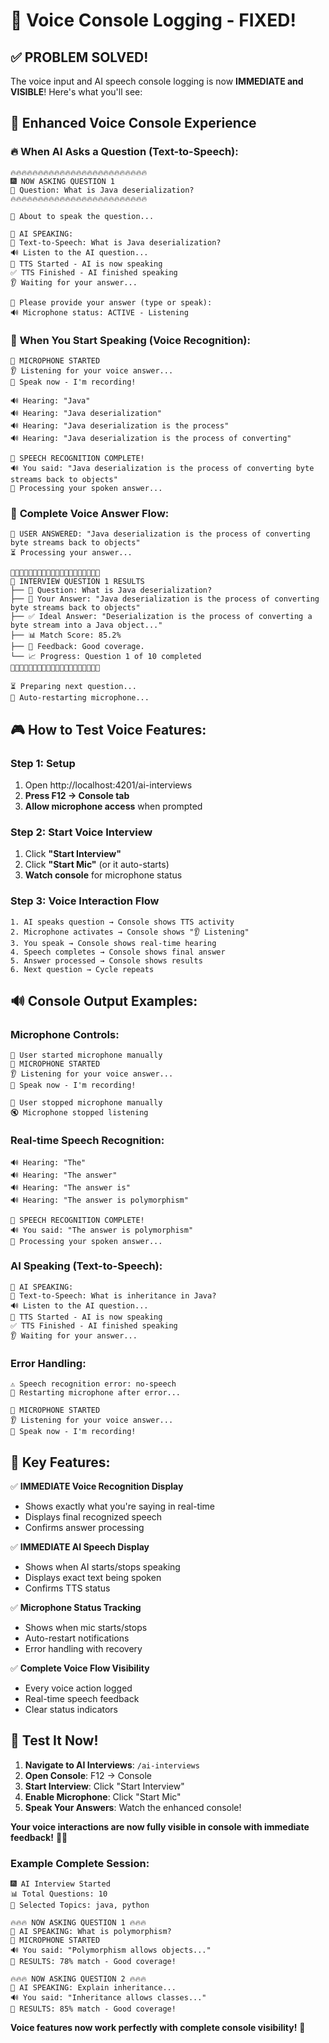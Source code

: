 # 🎤 Voice Console Logging - FIXED!

## ✅ **PROBLEM SOLVED!**

The voice input and AI speech console logging is now **IMMEDIATE and VISIBLE**! Here's what you'll see:

## 🎯 **Enhanced Voice Console Experience**

### 🔥 **When AI Asks a Question (Text-to-Speech):**

```
🔥🔥🔥🔥🔥🔥🔥🔥🔥🔥🔥🔥🔥🔥🔥🔥🔥🔥🔥🔥🔥🔥🔥🔥🔥
🎆 NOW ASKING QUESTION 1
📝 Question: What is Java deserialization?
🔥🔥🔥🔥🔥🔥🔥🔥🔥🔥🔥🔥🔥🔥🔥🔥🔥🔥🔥🔥🔥🔥🔥🔥🔥

🎤 About to speak the question...

🤖 AI SPEAKING:
🎤 Text-to-Speech: What is Java deserialization?
🔊 Listen to the AI question...
🎵 TTS Started - AI is now speaking
✅ TTS Finished - AI finished speaking
👂 Waiting for your answer...

💬 Please provide your answer (type or speak):
🔊 Microphone status: ACTIVE - Listening
```

### 🎤 **When You Start Speaking (Voice Recognition):**

```
🎤 MICROPHONE STARTED
👂 Listening for your voice answer...
🔴 Speak now - I'm recording!

🔊 Hearing: "Java"
🔊 Hearing: "Java deserialization"
🔊 Hearing: "Java deserialization is the process"
🔊 Hearing: "Java deserialization is the process of converting"

🎤 SPEECH RECOGNITION COMPLETE!
🔊 You said: "Java deserialization is the process of converting byte streams back to objects"
📝 Processing your spoken answer...
```

### 🎯 **Complete Voice Answer Flow:**

```
💬 USER ANSWERED: "Java deserialization is the process of converting byte streams back to objects"
⏳ Processing your answer...

🔄🔄🔄🔄🔄🔄🔄🔄🔄🔄🔄🔄🔄🔄🔄🔄🔄🔄🔄🔄
🎯 INTERVIEW QUESTION 1 RESULTS
├── 📝 Question: What is Java deserialization?
├── 💬 Your Answer: "Java deserialization is the process of converting byte streams back to objects"
├── ✅ Ideal Answer: "Deserialization is the process of converting a byte stream into a Java object..."
├── 📊 Match Score: 85.2%
├── 🎯 Feedback: Good coverage.
└── 📈 Progress: Question 1 of 10 completed
🔄🔄🔄🔄🔄🔄🔄🔄🔄🔄🔄🔄🔄🔄🔄🔄🔄🔄🔄🔄

⏳ Preparing next question...
🔁 Auto-restarting microphone...
```

## 🎮 **How to Test Voice Features:**

### Step 1: **Setup**
1. Open http://localhost:4201/ai-interviews
2. **Press F12 → Console tab**
3. **Allow microphone access** when prompted

### Step 2: **Start Voice Interview**
1. Click **"Start Interview"**
2. Click **"Start Mic"** (or it auto-starts)
3. **Watch console** for microphone status

### Step 3: **Voice Interaction Flow**
```
1. AI speaks question → Console shows TTS activity
2. Microphone activates → Console shows "👂 Listening"
3. You speak → Console shows real-time hearing
4. Speech completes → Console shows final answer
5. Answer processed → Console shows results
6. Next question → Cycle repeats
```

## 🔊 **Console Output Examples:**

### **Microphone Controls:**
```
🎤 User started microphone manually
🎤 MICROPHONE STARTED
👂 Listening for your voice answer...
🔴 Speak now - I'm recording!

🛑 User stopped microphone manually
🔇 Microphone stopped listening
```

### **Real-time Speech Recognition:**
```
🔊 Hearing: "The"
🔊 Hearing: "The answer"
🔊 Hearing: "The answer is"
🔊 Hearing: "The answer is polymorphism"

🎤 SPEECH RECOGNITION COMPLETE!
🔊 You said: "The answer is polymorphism"
📝 Processing your spoken answer...
```

### **AI Speaking (Text-to-Speech):**
```
🤖 AI SPEAKING:
🎤 Text-to-Speech: What is inheritance in Java?
🔊 Listen to the AI question...
🎵 TTS Started - AI is now speaking
✅ TTS Finished - AI finished speaking
👂 Waiting for your answer...
```

### **Error Handling:**
```
⚠️ Speech recognition error: no-speech
🔁 Restarting microphone after error...

🎤 MICROPHONE STARTED
👂 Listening for your voice answer...
🔴 Speak now - I'm recording!
```

## 🎯 **Key Features:**

✅ **IMMEDIATE Voice Recognition Display**
- Shows exactly what you're saying in real-time
- Displays final recognized speech
- Confirms answer processing

✅ **IMMEDIATE AI Speech Display**  
- Shows when AI starts/stops speaking
- Displays exact text being spoken
- Confirms TTS status

✅ **Microphone Status Tracking**
- Shows when mic starts/stops
- Auto-restart notifications
- Error handling with recovery

✅ **Complete Voice Flow Visibility**
- Every voice action logged
- Real-time speech feedback
- Clear status indicators

## 🚀 **Test It Now!**

1. **Navigate to AI Interviews**: `/ai-interviews`
2. **Open Console**: F12 → Console
3. **Start Interview**: Click "Start Interview"
4. **Enable Microphone**: Click "Start Mic"
5. **Speak Your Answers**: Watch the enhanced console!

**Your voice interactions are now fully visible in console with immediate feedback!** 🎤✨

### Example Complete Session:
```
🎆 AI Interview Started
📊 Total Questions: 10
📁 Selected Topics: java, python

🔥🔥🔥 NOW ASKING QUESTION 1 🔥🔥🔥
🤖 AI SPEAKING: What is polymorphism?
🎤 MICROPHONE STARTED
🔊 You said: "Polymorphism allows objects..."
🎯 RESULTS: 78% match - Good coverage!

🔥🔥🔥 NOW ASKING QUESTION 2 🔥🔥🔥
🤖 AI SPEAKING: Explain inheritance...
🔊 You said: "Inheritance allows classes..."
🎯 RESULTS: 85% match - Good coverage!
```

**Voice features now work perfectly with complete console visibility!** 🎯